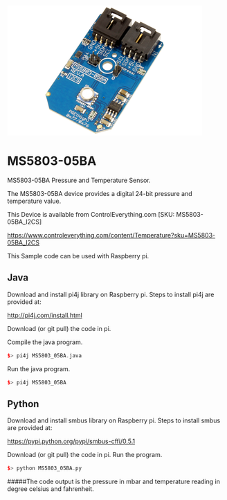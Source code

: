[![MS5803-05BA](MS5803-05BA_I2CS.png)](https://www.controleverything.com/content/Temperature?sku=MS5803-05BA_I2CS)
# MS5803-05BA
MS5803-05BA Pressure and Temperature Sensor.

The MS5803-05BA device provides a digital 24-bit pressure and temperature value.

This Device is available from ControlEverything.com [SKU: MS5803-05BA_I2CS]

https://www.controleverything.com/content/Temperature?sku=MS5803-05BA_I2CS

This Sample code can be used with Raspberry pi.

## Java
Download and install pi4j library on Raspberry pi. Steps to install pi4j are provided at:

http://pi4j.com/install.html

Download (or git pull) the code in pi.

Compile the java program.
```cpp
$> pi4j MS5803_05BA.java
```

Run the java program.
```cpp
$> pi4j MS5803_05BA
```

## Python
Download and install smbus library on Raspberry pi. Steps to install smbus are provided at:

https://pypi.python.org/pypi/smbus-cffi/0.5.1

Download (or git pull) the code in pi. Run the program.

```cpp
$> python MS5803_05BA.py
```

#####The code output is the pressure in mbar and temperature reading in degree celsius and fahrenheit.

